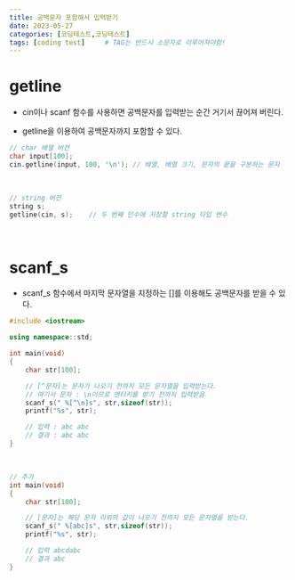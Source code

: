 ```yaml
---
title: 공백문자 포함해서 입력받기
date: 2023-05-27
categories: [코딩테스트,코딩테스트]
tags: [coding test]		# TAG는 반드시 소문자로 이루어져야함!
---
```


getline
==============

* cin이나 scanf 함수를 사용하면 공백문자를 입력받는 순간 거기서 끊어져 버린다.

* getline을 이용하여 공백문자까지 포함할 수 있다.

```c++
// char 배열 버전
char input[100];
cin.getline(input, 100, '\n'); // 배열, 배열 크기, 문자의 끝을 구분하는 문자
```

<br>

```c++
// string 버전
string s;
getline(cin, s);    // 두 번째 인수에 저장할 string 타입 변수
```

<br>

scanf_s
================

* scanf_s 함수에서 마지막 문자열을 지정하는 []를 이용해도 공백문자를 받을 수 있다.

```c++
#include <iostream>

using namespace::std;

int main(void)
{
	char str[100];

    // [^문자]는 문자가 나오기 전까지 모든 문자열을 입력받는다.
    // 여기서 문자 : \n이므로 엔터키를 받기 전까지 입력받음
	scanf_s(" %[^\n]s", str,sizeof(str));
	printf("%s", str);

    // 입력 : abc abc
    // 결과 : abc abc
}
```

<br>


```c++
// 추가
int main(void)
{
	char str[100];

    // [문자]는 해당 문자 이외의 값이 나오기 전까지 모든 문자열을 받는다.
	scanf_s(" %[abc]s", str,sizeof(str));
	printf("%s", str);

    // 입력 abcdabc
    // 결과 abc
}
```